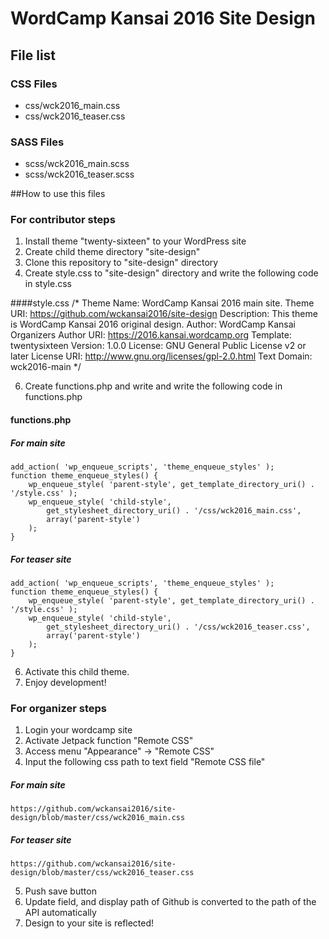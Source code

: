 # WordCamp Kansai 2016 Site Design

## File list

### CSS Files
* css/wck2016_main.css
* css/wck2016_teaser.css

### SASS Files
* scss/wck2016_main.scss
* scss/wck2016_teaser.scss

##How to use this files
### For contributor steps
1. Install theme "twenty-sixteen" to your WordPress site
2. Create child theme directory "site-design"
3. Clone this repository to "site-design" directory
4. Create style.css to "site-design" directory and write the following code in style.css

####style.css
      /*
     Theme Name:   WordCamp Kansai 2016 main site.
     Theme URI:    https://github.com/wckansai2016/site-design
     Description:  This theme is WordCamp Kansai 2016 original design.
     Author:       WordCamp Kansai Organizers
     Author URI:   https://2016.kansai.wordcamp.org
     Template:     twentysixteen
     Version:      1.0.0
     License:      GNU General Public License v2 or later
     License URI:  http://www.gnu.org/licenses/gpl-2.0.html
     Text Domain:  wck2016-main
    */

6. Create functions.php and write and write the following code in functions.php

#### functions.php
##### For main site
    add_action( 'wp_enqueue_scripts', 'theme_enqueue_styles' );
    function theme_enqueue_styles() {
        wp_enqueue_style( 'parent-style', get_template_directory_uri() . '/style.css' );
        wp_enqueue_style( 'child-style',
            get_stylesheet_directory_uri() . '/css/wck2016_main.css',
            array('parent-style')
        );
    }

##### For teaser site
    add_action( 'wp_enqueue_scripts', 'theme_enqueue_styles' );
    function theme_enqueue_styles() {
        wp_enqueue_style( 'parent-style', get_template_directory_uri() . '/style.css' );
        wp_enqueue_style( 'child-style',
            get_stylesheet_directory_uri() . '/css/wck2016_teaser.css',
            array('parent-style')
        );
    }

6. Activate this child theme.
7. Enjoy development!

### For organizer steps
1. Login your wordcamp site
2. Activate Jetpack function "Remote CSS"
3. Access menu "Appearance" -> "Remote CSS"
4. Input the following css path to text field "Remote CSS file"

##### For main site
    https://github.com/wckansai2016/site-design/blob/master/css/wck2016_main.css

##### For teaser site
    https://github.com/wckansai2016/site-design/blob/master/css/wck2016_teaser.css

5. Push save button
6. Update field, and display path of Github is converted to the path of the API automatically
7. Design to your site is reflected!
